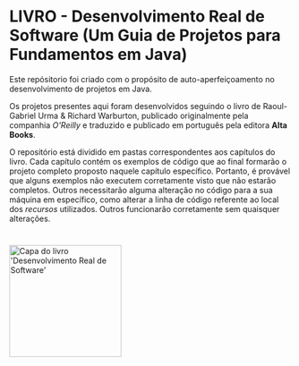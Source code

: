 # LIVRO - Desenvolvimento Real de Software (Um Guia de Projetos para Fundamentos em Java)

Este repósitorio foi criado com o propósito de auto-aperfeiçoamento no desenvolvimento de projetos em Java.

Os projetos presentes aqui foram desenvolvidos seguindo o livro de Raoul-Gabriel Urma & Richard Warburton, publicado originalmente pela companhia *O'Reilly* e traduzido e publicado em português pela editora **Alta Books**.

O repositório está dividido em pastas correspondentes aos capítulos do livro. Cada capítulo contém os exemplos de código que ao final formarão o projeto completo proposto naquele capítulo específico. Portanto, é provável que alguns exemplos não executem corretamente visto que não estarão completos. Outros necessitarão alguma alteração no código para a sua máquina em específico, como alterar a linha de código referente ao local dos *recursos* utilizados. Outros funcionarão corretamente sem quaisquer alterações.
#
<img src="https://m.media-amazon.com/images/I/81gq4TcAmQL.jpg" width="200px" title="Capa do Livro" alt="Capa do livro 'Desenvolvimento Real de Software'">
